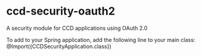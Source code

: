 # ccd-security-oauth2
A security module for CCD applications using OAuth 2.0

To add to your Spring application, add the following line to your main class:  @Import({CCDSecurityApplication.class})
